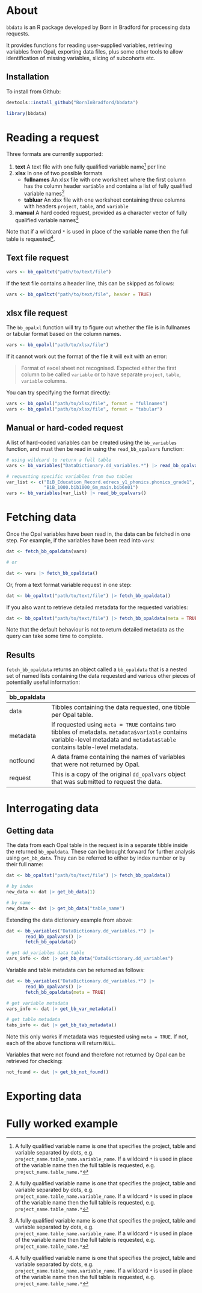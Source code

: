 # About

`bbdata` is an R package developed by Born in Bradford for processing data requests. 

It provides functions for reading user-supplied variables, retrieving variables from Opal, exporting data files, plus some other tools to allow identification of missing variables, slicing of subcohorts etc.

## Installation

To install from Github:
```R
devtools::install_github("BornInBradford/bbdata")

library(bbdata)
```

# Reading a request

Three formats are currently supported:

1. **text** A text file with one fully qualified variable name[^1] per line
2. **xlsx** In one of two possible formats
    - **fullnames** An xlsx file with one worksheet where the first column has the column header `variable` and contains a list of fully qualified variable names[^1]
    - **tabluar** An xlsx file with one worksheet containing three columns with headers `project`, `table`, and `variable`
3. **manual** A hard coded request, provided as a character vector of fully qualified variable names[^1]

Note that if a wildcard `*` is used in place of the variable name then the full table is requested[^1].

[^1]: A fully qualified variable name is one that specifies the project, table and variable separated by dots, e.g. `project_name.table_name.variable_name`. If a wildcard `*` is used in place of the variable name then the full table is requested, e.g. `project_name.table_name.*`

## Text file request

```R
vars <- bb_opaltxt("path/to/text/file")
```

If the text file contains a header line, this can be skipped as follows:

```R
vars <- bb_opaltxt("path/to/text/file", header = TRUE)
```

## xlsx file request

The `bb_opalxl` function will try to figure out whether the file is in fullnames or tabular format based on the column names.

```R
vars <- bb_opalxl("path/to/xlsx/file")
```

If it cannot work out the format of the file it will exit with an error:

>Format of excel sheet not recognised. Expected either the first column to be called `variable` or to have separate `project`, `table`, `variable` columns.

You can try specifying the format directly:

```R
vars <- bb_opalxl("path/to/xlsx/file", format = "fullnames")
vars <- bb_opalxl("path/to/xlsx/file", format = "tabular")
```

## Manual or hard-coded request

A list of hard-coded variables can be created using the `bb_variables` function, and must then be read in using the `read_bb_opalvars` function:

```R
# using wildcard to return a full table
vars <- bb_variables("DataDictionary.dd_variables.*") |> read_bb_opalvars()

# requesting specific variables from two tables
var_list <- c("BiB_Education_Record.edrecs_y1_phonics.phonics_grade1",
              "BiB_1000.bib1000_6m_main.bib6n01")
vars <- bb_variables(var_list) |> read_bb_opalvars()
```

# Fetching data

Once the Opal variables have been read in, the data can be fetched in one step. For example, if the variables have been read into `vars`:

```R
dat <- fetch_bb_opaldata(vars)

# or

dat <- vars |> fetch_bb_opaldata()
```

Or, from a text format variable request in one step:

```R
dat <- bb_opaltxt("path/to/text/file") |> fetch_bb_opaldata()
```

If you also want to retrieve detailed metadata for the requested variables:

```R
dat <- bb_opaltxt("path/to/text/file") |> fetch_bb_opaldata(meta = TRUE)
```

Note that the default behaviour is not to return detailed metadata as the query can take some time to complete.

## Results

`fetch_bb_opaldata` returns an object called a `bb_opaldata` that is a nested set of named lists containing the data requested and various other pieces of potentially useful information:

| bb_opaldata  |   |
|---|---|
| data | Tibbles containing the data requested, one tibble per Opal table. |
| metadata | If requested using `meta = TRUE` contains two tibbles of metadata. `metadata$variable` contains variable-level metadata and `metadata$table` contains table-level metadata. |
| notfound | A data frame containing the names of variables that were not returned by Opal. |
| request | This is a copy of the original `dd_opalvars` object that was submitted to request the data. |


# Interrogating data

## Getting data

The data from each Opal table in the request is in a separate tibble inside the returned `bb_opaldata`. These can be brought forward for further analysis using `get_bb_data`. They can be referred to either by index number or by their full name:

```R
dat <- bb_opaltxt("path/to/text/file") |> fetch_bb_opaldata()

# by index
new_data <- dat |> get_bb_data(1)

# by name
new_data <- dat |> get_bb_data("table_name")
```

Extending the data dictionary example from above:

```R
dat <- bb_variables("DataDictionary.dd_variables.*") |> 
       read_bb_opalvars() |>
       fetch_bb_opaldata()

# get dd_variables data table
vars_info <- dat |> get_bb_data("DataDictionary.dd_variables")
```

Variable and table metadata can be returned as follows:

```R
dat <- bb_variables("DataDictionary.dd_variables.*") |> 
       read_bb_opalvars() |>
       fetch_bb_opaldata(meta = TRUE)

# get variable metadata
vars_info <- dat |> get_bb_var_metadata()

# get table metadata
tabs_info <- dat |> get_bb_tab_metadata()
```

Note this only works if metadata was requested using `meta = TRUE`. If not, each of the above functions will return `NULL`.

Variables that were not found and therefore not returned by Opal can be retrieved for checking:

```R
not_found <- dat |> get_bb_not_found()
```

# Exporting data





# Fully worked example



